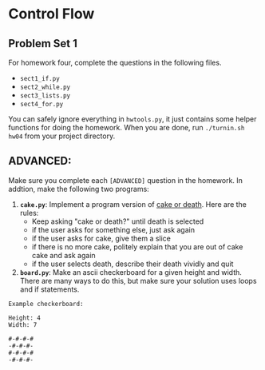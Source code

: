 Control Flow
=============================
Problem Set 1
-----------------------------

For homework four, complete the questions in the following files.

 * `sect1_if.py`
 * `sect2_while.py`
 * `sect3_lists.py`
 * `sect4_for.py`

You can safely ignore everything in `hwtools.py`, it just contains some helper functions for doing the homework.  When you are done, run `./turnin.sh hw04` from your project directory.



ADVANCED:
-----------------------------
Make sure you complete each `[ADVANCED]` question in the homework.  In addtion, make the following two programs:

1. **`cake.py`**:  Implement a program version of [cake or death](http://youtu.be/BNjcuZ-LiSY).  Here are the rules:
    * Keep asking "cake or death?" until death is selected
    * if the user asks for something else, just ask again
    * if the user asks for cake, give them a slice
    * if there is no more cake, politely explain that you are out of cake cake and ask again
    * if the user selects death, describe their death vividly and quit
2. **`board.py`**:  Make an ascii checkerboard for a given height and width.  There are many ways to do this, but make sure your solution uses loops and if statements.

```
Example checkerboard:

Height: 4
Width: 7

#-#-#-#
-#-#-#-
#-#-#-#
-#-#-#-
```
